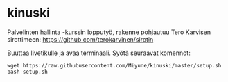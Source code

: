 # kinuski
Palvelinten hallinta -kurssin lopputyö, rakenne pohjautuu Tero Karvisen sirottimeen: https://github.com/terokarvinen/sirotin

Buuttaa livetikulle ja avaa terminaali. Syötä seuraavat komennot:

    wget https://raw.githubusercontent.com/Miyune/kinuski/master/setup.sh
    bash setup.sh

